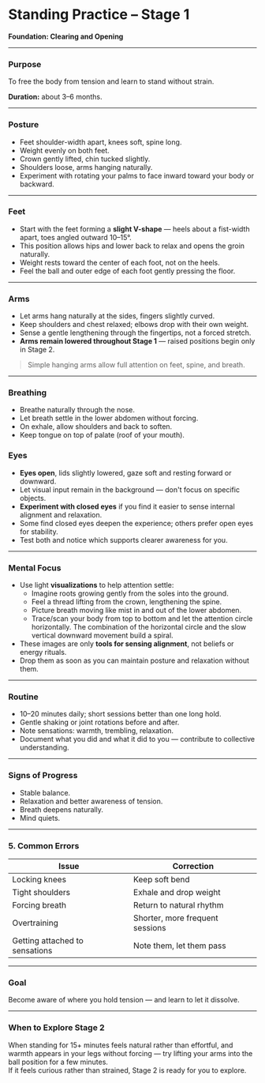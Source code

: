 # Standing Practice – Stage 1  
**Foundation: Clearing and Opening**

---

### Purpose
To free the body from tension and learn to stand without strain.

**Duration:** about 3–6 months.

---

### Posture
- Feet shoulder-width apart, knees soft, spine long.  
- Weight evenly on both feet.  
- Crown gently lifted, chin tucked slightly.  
- Shoulders loose, arms hanging naturally. 
- Experiment with rotating your palms to face inward toward your body or backward.

---

### Feet
- Start with the feet forming a **slight V-shape** — heels about a fist-width apart, toes angled outward 10–15°.
- This position allows hips and lower back to relax and opens the groin naturally.
- Weight rests toward the center of each foot, not on the heels.
- Feel the ball and outer edge of each foot gently pressing the floor.

---

### Arms
- Let arms hang naturally at the sides, fingers slightly curved.  
- Keep shoulders and chest relaxed; elbows drop with their own weight.  
- Sense a gentle lengthening through the fingertips, not a forced stretch.  
- **Arms remain lowered throughout Stage 1** — raised positions begin only in Stage 2.

> Simple hanging arms allow full attention on feet, spine, and breath.

---

### Breathing
- Breathe naturally through the nose.  
- Let breath settle in the lower abdomen without forcing.  
- On exhale, allow shoulders and back to soften.  
- Keep tongue on top of palate (roof of your mouth).

### Eyes
- **Eyes open**, lids slightly lowered, gaze soft and resting forward or downward.  
- Let visual input remain in the background — don't focus on specific objects.  
- **Experiment with closed eyes** if you find it easier to sense internal alignment and relaxation.  
- Some find closed eyes deepen the experience; others prefer open eyes for stability.  
- Test both and notice which supports clearer awareness for you.

---

### Mental Focus
- Use light **visualizations** to help attention settle:
  - Imagine roots growing gently from the soles into the ground.  
  - Feel a thread lifting from the crown, lengthening the spine.  
  - Picture breath moving like mist in and out of the lower abdomen.
  - Trace/scan your body from top to bottom and let the attention circle horizontally. The combination of the horizontal circle and the slow vertical downward movement build a spiral.
- These images are only **tools for sensing alignment**, not beliefs or energy rituals.  
- Drop them as soon as you can maintain posture and relaxation without them.

---

### Routine
- 10–20 minutes daily; short sessions better than one long hold.  
- Gentle shaking or joint rotations before and after.  
- Note sensations: warmth, trembling, relaxation.
- Document what you did and what it did to you — contribute to collective understanding.

---


### Signs of Progress
- Stable balance.
- Relaxation and better awareness of tension. 
- Breath deepens naturally.  
- Mind quiets.
---

### 5. Common Errors
| Issue | Correction |
|--------|------------|
| Locking knees | Keep soft bend |
| Tight shoulders | Exhale and drop weight |
| Forcing breath | Return to natural rhythm |
| Overtraining | Shorter, more frequent sessions |
| Getting attached to sensations | Note them, let them pass |

---

### Goal
Become aware of where you hold tension — and learn to let it dissolve.

---

### When to Explore Stage 2
When standing for 15+ minutes feels natural rather than effortful, and warmth appears in your legs without forcing — try lifting your arms into the ball position for a few minutes.  
If it feels curious rather than strained, Stage 2 is ready for you to explore.
